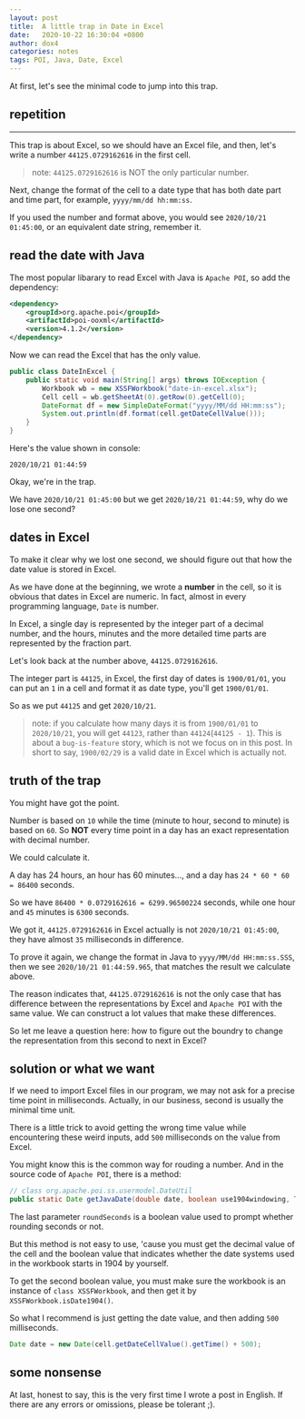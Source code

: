 ```yaml
---
layout: post
title:  A little trap in Date in Excel
date:   2020-10-22 16:30:04 +0800
author: dox4
categories: notes
tags: POI, Java, Date, Excel
---
```


At first, let's see the minimal code to jump into this trap.

## repetition
---
This trap is about Excel, so we should have an Excel file, and then, let's write a number `44125.0729162616` in the first cell.

> note: `44125.0729162616` is NOT the only particular number.

Next, change the format of the cell to a date type that has both date part and time part, for example, `yyyy/mm/dd hh:mm:ss`.

If you used the number and format above, you would see `2020/10/21 01:45:00`, or an equivalent date string, remember it.

## read the date with Java

The most popular libarary to read Excel with Java is `Apache POI`, so add the dependency:
```xml
<dependency>
    <groupId>org.apache.poi</groupId>
    <artifactId>poi-ooxml</artifactId>
    <version>4.1.2</version>
</dependency>
```

Now we can read the Excel that has the only value.

```Java
public class DateInExcel {
    public static void main(String[] args) throws IOException {
        Workbook wb = new XSSFWorkbook("date-in-excel.xlsx");
        Cell cell = wb.getSheetAt(0).getRow(0).getCell(0);
        DateFormat df = new SimpleDateFormat("yyyy/MM/dd HH:mm:ss");
        System.out.println(df.format(cell.getDateCellValue()));
    }
}
```

Here's the value shown in console:
```plaintext
2020/10/21 01:44:59
```

Okay, we're in the trap.

We have `2020/10/21 01:45:00` but we get `2020/10/21 01:44:59`, why do we lose one second?

## dates in Excel

To make it clear why we lost one second, we should figure out that how the date value is stored in Excel.

As we have done at the beginning, we wrote a **number** in the cell, so it is obvious that dates in Excel are numeric. In fact,
almost in every programming language, `Date` is number.

In Excel, a single day is represented by the integer part of a decimal number, and the hours, minutes and the more detailed time parts are represented by the fraction part.

Let's look back at the number above, `44125.0729162616`.

The integer part is `44125`, in Excel, the first day of dates is `1900/01/01`, you can put an `1` in a cell and format it as date type, you'll get `1900/01/01`.

So as we put `44125` and get `2020/10/21`.

> note: if you calculate how many days it is from `1900/01/01` to `2020/10/21`, you will get `44123`, rather than `44124`(`44125 - 1`). This is about a `bug-is-feature` story, which is not we focus on in this post. In short to say, `1900/02/29` is a valid date in Excel which is actually not.

## truth of the trap

You might have got the point.

Number is based on `10` while the time (minute to hour, second to minute) is based on `60`. So **NOT** every time point in a day has an exact representation with decimal number.

We could calculate it.

A day has 24 hours, an hour has 60 minutes..., and a day has `24 * 60 * 60 = 86400` seconds.

So we have `86400 * 0.0729162616 = 6299.96500224` seconds, while one hour and `45` minutes is `6300` seconds.

We got it, `44125.0729162616` in Excel actually is not `2020/10/21 01:45:00`, they have almost `35` milliseconds in difference.

To prove it again, we change the format in Java to `yyyy/MM/dd HH:mm:ss.SSS`, then we see `2020/10/21 01:44:59.965`, that matches the result we calculate above.

The reason indicates that, `44125.0729162616` is not the only case that has difference between the representations by Excel and `Apache POI` with the same value. We can construct a lot values that make these differences.

So let me leave a question here: how to figure out the boundry to change the representation from this second to next in Excel?

## solution or what we want

If we need to import Excel files in our program, we may not ask for a precise time point in milliseconds. Actually, in our business, second is usually the minimal time unit.

There is a little trick to avoid getting the wrong time value while encountering these weird inputs, add `500` milliseconds on the value from Excel.

You might know this is the common way for rouding a number. And in the source code of `Apache POI`, there is a method:
```Java
// class org.apache.poi.ss.usermodel.DateUtil
public static Date getJavaDate(double date, boolean use1904windowing, TimeZone tz, boolean roundSeconds);
```

The last parameter `roundSeconds` is a boolean value used to prompt whether rounding seconds or not.

But this method is not easy to use, 'cause you must get the decimal value of the cell and the boolean value that indicates whether the date systems used in the workbook starts in 1904 by yourself.

To get the second boolean value, you must make sure the workbook is an instance of `class XSSFWorkbook`, and then get it by `XSSFWorkbook.isDate1904()`.

So what I recommend is just getting the date value, and then adding `500` milliseconds.
```Java
Date date = new Date(cell.getDateCellValue().getTime() + 500);
```

## some nonsense

At last, honest to say, this is the very first time I wrote a post in English. If there are any errors or omissions, please be tolerant ;).
